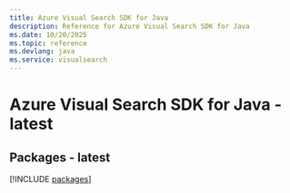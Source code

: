 ```yaml
---
title: Azure Visual Search SDK for Java
description: Reference for Azure Visual Search SDK for Java
ms.date: 10/20/2025
ms.topic: reference
ms.devlang: java
ms.service: visualsearch
---
```

# Azure Visual Search SDK for Java - latest
## Packages - latest
[!INCLUDE [packages](visual-search-index.md)]